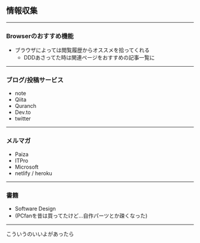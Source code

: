
## 情報収集

---

### Browserのおすすめ機能

- ブラウザによっては閲覧履歴からオススメを拾ってくれる
    - DDDあさってた時は関連ページをおすすめの記事一覧に

---

### ブログ/投稿サービス

- note
- Qiita
- Quranch
- Dev.to
- twitter

---

### メルマガ


- Paiza
- ITPro
- Microsoft
- netlify / heroku

---

### 書籍

- Software Design
- (PCfanを昔は買ってたけど…自作パーツとか疎くなった)

---


こういうのいいよがあったら







